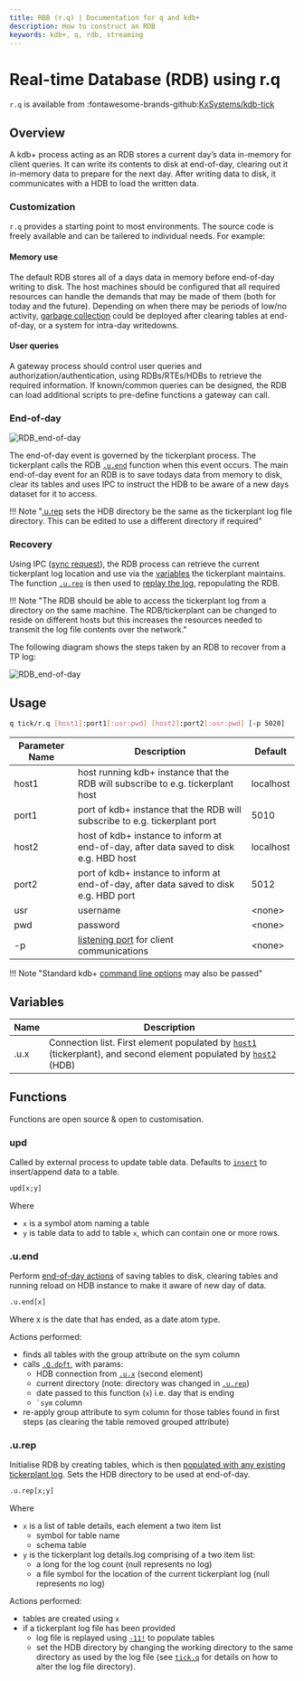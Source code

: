 ```yaml
---
title: RBB (r.q) | Documentation for q and kdb+
description: How to construct an RDB
keywords: kdb+, q, rdb, streaming
---
```

# Real-time Database (RDB) using r.q

`r.q` is available from :fontawesome-brands-github:[KxSystems/kdb-tick](https://github.com/KxSystems/kdb-tick)

## Overview

A kdb+ process acting as an RDB stores a current day’s data in-memory for client queries.
It can write its contents to disk at end-of-day, clearing out it in-memory data to prepare for the next day.
After writing data to disk, it communicates with a HDB to load the written data.

### Customization

`r.q` provides a starting point to most environments. The source code is freely available and can be tailered to individual needs. For example:

#### Memory use

The default RDB stores all of a days data in memory before end-of-day writing to disk. The host machines should be configured that all required resources 
can handle the demands that may be made of them (both for today and the future).
Depending on when there may be periods of low/no activity, [garbage collection](../ref/dotq.md#gc-garbage-collect) could be deployed after clearing tables at end-of-day, or a system for intra-day writedowns.

#### User queries

A gateway process should control user queries and authorization/authentication, using RDBs/RTEs/HDBs to retrieve the required information.
If known/common queries can be designed, the RDB can load additional scripts to pre-define functions a gateway can call.

### End-of-day

![RDB_end-of-day](../img/rdb_end_of_day.svg)

The end-of-day event is governed by the tickerplant process. The tickerplant calls the RDB [`.u.end`](#uend) function when this event occurs.
The main end-of-day event for an RDB is to save todays data from memory to disk, clear its tables and uses IPC to instruct the HDB to be aware of a new days dataset for it to access.

!!! Note "[.u.rep](#urep) sets the HDB directory be the same as the tickerplant log file directory. This can be edited to use a different directory if required"

### Recovery

Using IPC ([sync request](../basics/ipc.md#sync-request-get)), the RDB process can retrieve the current tickerplant log location and use via the [variables](tickq.md#variables) the tickerplant maintains.
The function [`.u.rep`](#urep) is then used to [replay the log](../kb/logging.md#replaying-log-files), repopulating the RDB.

!!! Note "The RDB should be able to access the tickerplant log from a directory on the same machine. The RDB/tickerplant can be changed to reside on different hosts but this increases the resources needed to transmit the log file contents over the network."

The following diagram shows the steps taken by an RDB to recover from a TP log:

![RDB_end-of-day](../img/TP_log_recovery.svg)

## Usage

```bash
q tick/r.q [host1]:port1[:usr:pwd] [host2]:port2[:usr:pwd] [-p 5020]
```

| Parameter Name | Description | Default |
| ---- | ---- | --- |
| host1 | host running kdb+ instance that the RDB will subscribe to e.g. tickerplant host | localhost |
| port1 | port of kdb+ instance that the RDB will subscribe to  e.g. tickerplant port | 5010 |
| host2 | host of kdb+ instance to inform at end-of-day, after data saved to disk  e.g. HBD host | localhost |
| port2 | port of kdb+ instance to inform at end-of-day, after data saved to disk  e.g. HBD port | 5012 |
| usr   | username | &lt;none&gt; |
| pwd   | password | &lt;none&gt; |
| -p    | [listening port](../basics/cmdline.md#-p-listening-port) for client communications | &lt;none&gt; |

!!! Note "Standard kdb+ [command line options](../basics/cmdline.md) may also be passed"

## Variables

| Name | Description |
| ---- | ---- |
| .u.x | Connection list. First element populated by [`host1`](#usage) (tickerplant), and second element populated by [`host2`](#usage) (HDB) |

## Functions

Functions are open source & open to customisation.

### upd

Called by external process to update table data. Defaults to [`insert`](../ref/insert.md) to insert/append data to a table.

```q
upd[x;y]
```
Where

* `x` is a symbol atom naming a table
* `y` is table data to add to table `x`, which can contain one or more rows.

### .u.end

Perform [end-of-day actions](end-of-day) of saving tables to disk, clearing tables and running reload on HDB instance to make it aware of new day of data.

```q
.u.end[x]
```
Where x is the date that has ended, as a date atom type.

Actions performed:

* finds all tables with the group attribute on the sym column
* calls [`.Q.dpft`](../ref/dotq.md#hdpf-save-tables), with params: 
    * HDB connection from [`.u.x`](#variables) (second element)
    * current directory (note: directory was changed in [`.u.rep`](#urep))
    * date passed to this function (`x`) i.e. day that is ending
    * `` `sym `` column
* re-apply group attribute to sym column for those tables found in first steps (as clearing the table removed grouped attribute)

### .u.rep

Initialise RDB by creating tables, which is then [populated with any existing tickerplant log](#recovery). Sets the HDB directory to be used at end-of-day.

```q
.u.rep[x;y]
```
Where

* `x` is a list of table details, each element a two item list
    * symbol for table name
    * schema table
* `y` is the tickerplant log details.log comprising of a two item list:
    * a long for the log count (null represents no log)
    * a file symbol for the location of the current tickerplant log (null represents no log)

Actions performed:

* tables are created using `x`
* if a tickerplant log file has been provided
    * log file is replayed using [`-11!`](../basics/internal.md#-11-streaming-execute) to populate tables
    * set the HDB directory by changing the working directory to the same directory as used by the log file (see [`tick.q`](tickq.md#usage) for details on how to alter the log file directory).

